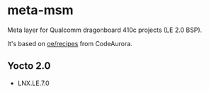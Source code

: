 # meta-msm

Meta layer for Qualcomm dragonboard 410c projects (LE 2.0 BSP).

It's based on [oe/recipes](https://source.codeaurora.org/quic/le/oe/recipes/log/?h=LNX.LE.7.0) from CodeAurora.

## Yocto 2.0

* LNX.LE.7.0
